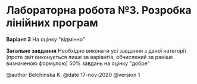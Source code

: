 # Лабораторна робота №3. Розробка лінійних програм

**Варіант 3**
На оцінку "відмінно"

**Загальне завдання** 
Необхідно виконати усі завдання з даної категорії (проте звіт виконується лише за варіантів, обчислений за раніше визначеною формулою) 50% завдань на оцінку "добре"

@author Belchinska K. 
@date 17-nov-2020 
@version 1
